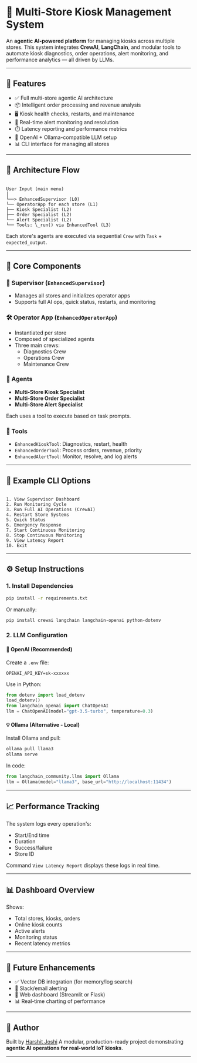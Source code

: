 # 🧠 Multi-Store Kiosk Management System

An **agentic AI-powered platform** for managing kiosks across multiple stores. This system integrates **CrewAI**, **LangChain**, and modular tools to automate kiosk diagnostics, order operations, alert monitoring, and performance analytics — all driven by LLMs.

---

## 🚀 Features

- ✅ Full multi-store agentic AI architecture
- 📦 Intelligent order processing and revenue analysis
- 🖥️ Kiosk health checks, restarts, and maintenance
- 🚨 Real-time alert monitoring and resolution
- ⏱️ Latency reporting and performance metrics
- 🤖 OpenAI + Ollama-compatible LLM setup
- 📊 CLI interface for managing all stores

---

## 🧠 Architecture Flow

```

User Input (main menu)
│
└──> EnhancedSupervisor (L0)
└── OperatorApp for each store (L1)
├── Kiosk Specialist (L2)
├── Order Specialist (L2)
└── Alert Specialist (L2)
└── Tools: \_run() via EnhancedTool (L3)

```

Each store's agents are executed via sequential `Crew` with `Task` + `expected_output`.

---

## 🧩 Core Components

### 🎯 Supervisor (`EnhancedSupervisor`)
- Manages all stores and initializes operator apps
- Supports full AI ops, quick status, restarts, and monitoring

### 🛠️ Operator App (`EnhancedOperatorApp`)
- Instantiated per store
- Composed of specialized agents
- Three main crews:
  - Diagnostics Crew
  - Operations Crew
  - Maintenance Crew

### 🤖 Agents
- **Multi-Store Kiosk Specialist**
- **Multi-Store Order Specialist**
- **Multi-Store Alert Specialist**

Each uses a tool to execute based on task prompts.

### 🧰 Tools
- `EnhancedKioskTool`: Diagnostics, restart, health
- `EnhancedOrderTool`: Process orders, revenue, priority
- `EnhancedAlertTool`: Monitor, resolve, and log alerts

---

## 📂 Example CLI Options

```

1. View Supervisor Dashboard
2. Run Monitoring Cycle
3. Run Full AI Operations (CrewAI)
4. Restart Store Systems
5. Quick Status
6. Emergency Response
7. Start Continuous Monitoring
8. Stop Continuous Monitoring
9. View Latency Report
10. Exit

````

---

## ⚙️ Setup Instructions

### 1. Install Dependencies

```bash
pip install -r requirements.txt
````

Or manually:

```bash
pip install crewai langchain langchain-openai python-dotenv
```

### 2. LLM Configuration

#### 🔑 OpenAI (Recommended)

Create a `.env` file:

```
OPENAI_API_KEY=sk-xxxxxx
```

Use in Python:

```python
from dotenv import load_dotenv
load_dotenv()
from langchain_openai import ChatOpenAI
llm = ChatOpenAI(model="gpt-3.5-turbo", temperature=0.3)
```

#### 💡 Ollama (Alternative - Local)

Install Ollama and pull:

```bash
ollama pull llama3
ollama serve
```

In code:

```python
from langchain_community.llms import Ollama
llm = Ollama(model="llama3", base_url="http://localhost:11434")
```

---

## 📈 Performance Tracking

The system logs every operation's:

* Start/End time
* Duration
* Success/failure
* Store ID

Command `View Latency Report` displays these logs in real time.

---

## 📊 Dashboard Overview

Shows:

* Total stores, kiosks, orders
* Online kiosk counts
* Active alerts
* Monitoring status
* Recent latency metrics

---

## 🔮 Future Enhancements

* ✅ Vector DB integration (for memory/log search)
* 🔁 Slack/email alerting
* 📡 Web dashboard (Streamlit or Flask)
* 📊 Real-time charting of performance

---

## 🏁 Author

Built by [Harshit Joshi](https://github.com/yourusername)
A modular, production-ready project demonstrating **agentic AI operations for real-world IoT kiosks**.

---
